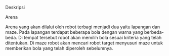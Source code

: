 Deskripsi

Arena

Arena yang akan dilalui oleh robot terbagi menjadi dua yaitu lapangan dan maze. Pada lapangan terdapat beberapa bola dengan warna yang berbeda-beda. Di tempat
tersebut robot akan memilih bola sesuai kriteria yang telah ditentukan. Di maze robot akan mencari robot target menyusuri maze untuk memberikan bola yang telah diperoleh
sebelumnya.
